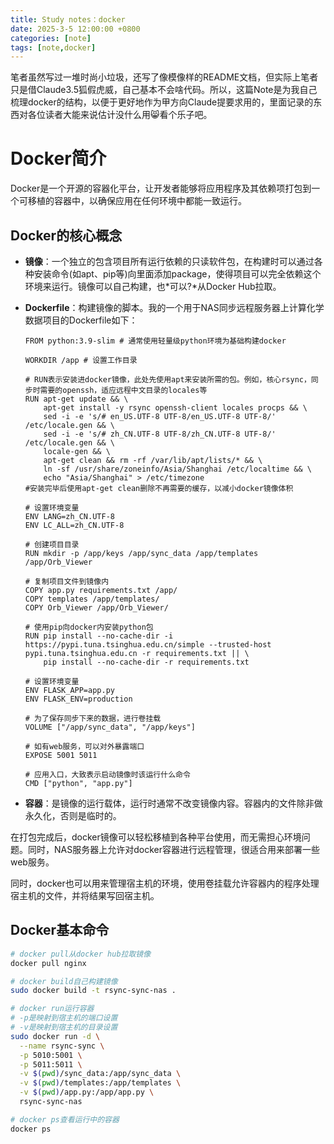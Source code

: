 ```yaml
---
title: Study notes：docker
date: 2025-3-5 12:00:00 +0800
categories: [note]
tags: [note,docker]   
---
```

笔者虽然写过一堆时尚小垃圾，还写了像模像样的README文档，但实际上笔者只是借Claude3.5狐假虎威，自己基本不会啥代码。所以，这篇Note是为我自己梳理docker的结构，以便于更好地作为甲方向Claude提要求用的，里面记录的东西对各位读者大能来说估计没什么用😸看个乐子吧。

# Docker简介

Docker是一个开源的容器化平台，让开发者能够将应用程序及其依赖项打包到一个可移植的容器中，以确保应用在任何环境中都能一致运行。

## Docker的核心概念

- **镜像**：一个独立的包含项目所有运行依赖的只读软件包，在构建时可以通过各种安装命令(如apt、pip等)向里面添加package，使得项目可以完全依赖这个环境来运行。镜像可以自己构建，也*可以?*从Docker Hub拉取。
- **Dockerfile**：构建镜像的脚本。我的一个用于NAS同步远程服务器上计算化学数据项目的Dockerfile如下：
  ```
  FROM python:3.9-slim # 通常使用轻量级python环境为基础构建docker

  WORKDIR /app # 设置工作目录
  
  # RUN表示安装进docker镜像，此处先使用apt来安装所需的包。例如，核心rsync，同步时需要的openssh，适应远程中文目录的locales等
  RUN apt-get update && \
      apt-get install -y rsync openssh-client locales procps && \
      sed -i -e 's/# en_US.UTF-8 UTF-8/en_US.UTF-8 UTF-8/' /etc/locale.gen && \
      sed -i -e 's/# zh_CN.UTF-8 UTF-8/zh_CN.UTF-8 UTF-8/' /etc/locale.gen && \
      locale-gen && \
      apt-get clean && rm -rf /var/lib/apt/lists/* && \
      ln -sf /usr/share/zoneinfo/Asia/Shanghai /etc/localtime && \
      echo "Asia/Shanghai" > /etc/timezone
  #安装完毕后使用apt-get clean删除不再需要的缓存，以减小docker镜像体积

  # 设置环境变量
  ENV LANG=zh_CN.UTF-8
  ENV LC_ALL=zh_CN.UTF-8
  
  # 创建项目目录
  RUN mkdir -p /app/keys /app/sync_data /app/templates /app/Orb_Viewer
  
  # 复制项目文件到镜像内
  COPY app.py requirements.txt /app/
  COPY templates /app/templates/
  COPY Orb_Viewer /app/Orb_Viewer/
  
  # 使用pip向docker内安装python包
  RUN pip install --no-cache-dir -i https://pypi.tuna.tsinghua.edu.cn/simple --trusted-host pypi.tuna.tsinghua.edu.cn -r requirements.txt || \
      pip install --no-cache-dir -r requirements.txt
  
  # 设置环境变量
  ENV FLASK_APP=app.py
  ENV FLASK_ENV=production
  
  # 为了保存同步下来的数据，进行卷挂载
  VOLUME ["/app/sync_data", "/app/keys"]
  
  # 如有web服务，可以对外暴露端口
  EXPOSE 5001 5011
  
  # 应用入口，大致表示启动镜像时该运行什么命令
  CMD ["python", "app.py"]
  ```

- **容器**：是镜像的运行载体，运行时通常不改变镜像内容。容器内的文件除非做永久化，否则是临时的。

在打包完成后，docker镜像可以轻松移植到各种平台使用，而无需担心环境问题。同时，NAS服务器上允许对docker容器进行远程管理，很适合用来部署一些web服务。

同时，docker也可以用来管理宿主机的环境，使用卷挂载允许容器内的程序处理宿主机的文件，并将结果写回宿主机。

## Docker基本命令

```bash
# docker pull从docker hub拉取镜像
docker pull nginx 

# docker build自己构建镜像
sudo docker build -t rsync-sync-nas .

# docker run运行容器 
# -p是映射到宿主机的端口设置
# -v是映射到宿主机的目录设置
sudo docker run -d \
  --name rsync-sync \
  -p 5010:5001 \
  -p 5011:5011 \
  -v $(pwd)/sync_data:/app/sync_data \
  -v $(pwd)/templates:/app/templates \
  -v $(pwd)/app.py:/app/app.py \
  rsync-sync-nas

# docker ps查看运行中的容器
docker ps
```
